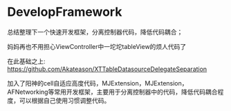 # DevelopFramework
总结整理下一个快速开发框架，分离控制器代码，降低代码耦合；

妈妈再也不用担心ViewController中一坨坨tableView的烦人代码了

在此基础之上:
https://github.com/Akateason/XTTableDatasourceDelegateSeparation

加入了阳神的cell自适应高度代码，MJExtension，MJExtension，AFNetworking等常用开发框架，主要用于分离控制器中的代码，降低代码耦合程度，可以根据自己使用习惯调整代码。
